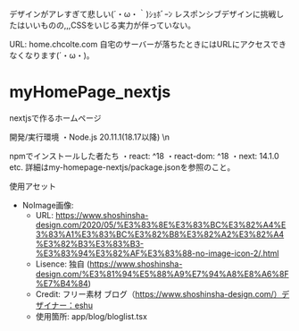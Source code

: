 デザインがアレすぎて悲しい(´・ω・｀)ｼｮﾎﾞｰﾝ
レスポンシブデザインに挑戦したはいいものの,,,CSSをいじる実力が伴っていない。

URL: home.chcolte.com
自宅のサーバーが落ちたときにはURLにアクセスできなくなります(´・ω・)。

# myHomePage_nextjs
nextjsで作るホームページ

開発/実行環境
・Node.js 20.11.1(18.17以降)
\n

npmでインストールした者たち
・react: ^18
・react-dom: ^18
・next: 14.1.0　etc.
詳細はmy-homepage-nextjs/package.jsonを参照のこと。


使用アセット
- NoImage画像: 
  - URL: https://www.shoshinsha-design.com/2020/05/%E3%83%8E%E3%83%BC%E3%82%A4%E3%83%A1%E3%83%BC%E3%82%B8%E3%82%A2%E3%82%A4%E3%82%B3%E3%83%B3-%E3%83%94%E3%82%AF%E3%83%88-no-image-icon-2/.html
  - Lisence: 独自 (https://www.shoshinsha-design.com/%E3%81%94%E5%88%A9%E7%94%A8%E8%A6%8F%E7%B4%84)
  - Credit: フリー素材 ブログ（https://www.shoshinsha-design.com/）デザイナー：eshu
  - 使用箇所: app/blog/bloglist.tsx

